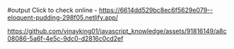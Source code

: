 #output
Click to check online - https://6614dd529bc8ec6f5629e079--eloquent-pudding-298f05.netlify.app/

https://github.com/vinayking01/javascript_knowledge/assets/91816149/a8c08086-5a6f-4e5c-9dc0-d2816c0cd2ef

